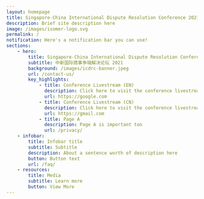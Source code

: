```yaml
---
layout: homepage
title: Singapore-China International Dispute Resolution Conference 2021
description: Brief site description here
image: /images/isomer-logo.svg
permalink: /
notification: Here's a notification bar you can use!
sections:
    - hero:
        title: Singapore-China International Dispute Resolution Conference 2021
        subtitle: 中新国际商事争端解决论坛 2021
        background: /images/icdrc-banner.jpeg
        url: /contact-us/
        key_highlights:
            - title: Conference Livestream (EN)
              description: Click here to visit the conference livestream in English
              url: https://google.com
            - title: Conference Livestream (CN)
              description: Click here to visit the conference livestream in Chinese
              url: https://gmail.com
            - title: Page A
              description: Page A is important too
              url: /privacy/
    - infobar:
        title: Infobar title
        subtitle: Subtitle
        description: About a sentence worth of description here
        button: Button text
        url: /faq/
    - resources:
        title: Media
        subtitle: Learn more
        button: View More
---
```


